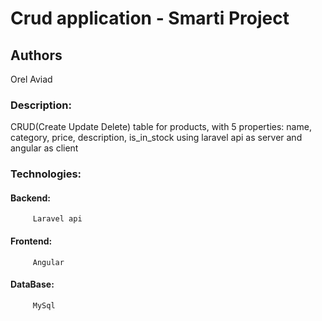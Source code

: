 # Crud application - Smarti Project

## Authors
Orel Aviad
  
### Description:

CRUD(Create Update Delete) table for products, with 5 properties:
name, category, price,  description, is_in_stock using laravel api as server and angular as client


### Technologies:
   #### Backend:
         Laravel api
   #### Frontend:
         Angular
   #### DataBase:
         MySql
